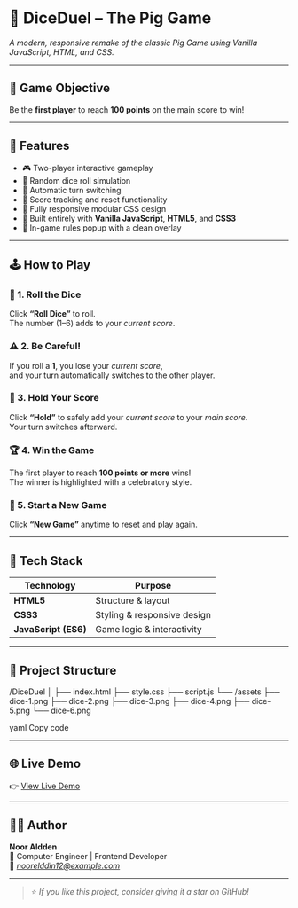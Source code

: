 # 🎲 DiceDuel – The Pig Game
*A modern, responsive remake of the classic Pig Game using Vanilla JavaScript, HTML, and CSS.*

---

## 🎯 Game Objective
Be the **first player** to reach **100 points** on the main score to win!

---

## 🚀 Features
- 🎮 Two-player interactive gameplay  
- 🎲 Random dice roll simulation  
- 🔁 Automatic turn switching  
- 💾 Score tracking and reset functionality  
- 📱 Fully responsive modular CSS design  
- 🧩 Built entirely with **Vanilla JavaScript**, **HTML5**, and **CSS3**  
- 📜 In-game rules popup with a clean overlay  

---

## 🕹️ How to Play

### 🎲 1. Roll the Dice
Click **“Roll Dice”** to roll.  
The number (1–6) adds to your *current score*.

### ⚠️ 2. Be Careful!
If you roll a **1**, you lose your *current score*,  
and your turn automatically switches to the other player.

### 🧍 3. Hold Your Score
Click **“Hold”** to safely add your *current score* to your *main score*.  
Your turn switches afterward.

### 🏆 4. Win the Game
The first player to reach **100 points or more** wins!  
The winner is highlighted with a celebratory style.

### 🔄 5. Start a New Game
Click **“New Game”** anytime to reset and play again.

---

## 🧠 Tech Stack
| Technology | Purpose |
|-------------|----------|
| **HTML5** | Structure & layout |
| **CSS3** | Styling & responsive design |
| **JavaScript (ES6)** | Game logic & interactivity |

---

## 📁 Project Structure
/DiceDuel
│
├── index.html
├── style.css
├── script.js
└── /assets
├── dice-1.png
├── dice-2.png
├── dice-3.png
├── dice-4.png
├── dice-5.png
└── dice-6.png

yaml
Copy code

---

## 🌐 Live Demo

👉 [View Live Demo]([https://yourusername.github.io/DiceDuel/](https://nooralddenshamroukh.github.io/pig-game-vanilla-js/))

---


## 👨‍💻 Author
**Noor Aldden**  
💼 Computer Engineer | Frontend Developer  
📧 *noorelddin12@example.com*  

---

> ⭐ *If you like this project, consider giving it a star on GitHub!*
